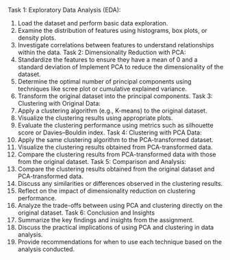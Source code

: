 Task 1: Exploratory Data Analysis (EDA):
1.	Load the dataset and perform basic data exploration.
2.	Examine the distribution of features using histograms, box plots, or density plots.
3.	Investigate correlations between features to understand relationships within the data.
Task 2: Dimensionality Reduction with PCA:
1.	Standardize the features to ensure they have a mean of 0 and a standard deviation of Implement PCA to reduce the dimensionality of the dataset.
2.	Determine the optimal number of principal components using techniques like scree plot or cumulative explained variance.
3.	Transform the original dataset into the principal components.
Task 3: Clustering with Original Data:
1.	Apply a clustering algorithm (e.g., K-means) to the original dataset.
2.	Visualize the clustering results using appropriate plots.
3.	Evaluate the clustering performance using metrics such as silhouette score or Davies–Bouldin index.
Task 4: Clustering with PCA Data:
1.	Apply the same clustering algorithm to the PCA-transformed dataset.
2.	Visualize the clustering results obtained from PCA-transformed data.
3.	Compare the clustering results from PCA-transformed data with those from the original dataset.
Task 5: Comparison and Analysis:
1.	Compare the clustering results obtained from the original dataset and PCA-transformed data.
2.	Discuss any similarities or differences observed in the clustering results.
3.	Reflect on the impact of dimensionality reduction on clustering performance.
4.	Analyze the trade-offs between using PCA and clustering directly on the original dataset.
Task 6: Conclusion and Insights
1.	Summarize the key findings and insights from the assignment.
2.	Discuss the practical implications of using PCA and clustering in data analysis.
3.	Provide recommendations for when to use each technique based on the analysis conducted.
